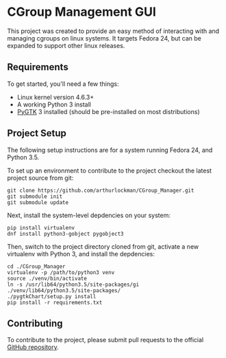 # CGroup Management GUI

This project was created to provide an easy method of interacting with and managing cgroups on linux systems. It targets Fedora 24, but can be expanded to support other linux releases.


## Requirements

To get started, you'll need a few things:

* Linux kernel version 4.6.3+
* A working Python 3 install
* [PyGTK](http://pygtk.org/) 3 installed (should be pre-installed on most distributions)


## Project Setup
The following setup instructions are for a system running Fedora 24, and Python 3.5.

To set up an environment to contribute to the project checkout the latest project source from git:

    git clone https://github.com/arthurlockman/CGroup_Manager.git
    git submodule init
    git submodule update

Next, install the system-level depdencies on your system:

    pip install virtualenv
    dnf install python3-gobject pygobject3

Then, switch to the project directory cloned from git, activate a new virtualenv with Python 3, and install the depdencies:

    cd ./CGroup_Manager
    virtualenv -p /path/to/python3 venv
    source ./venv/bin/activate
    ln -s /usr/lib64/python3.5/site-packages/gi ./venv/lib64/python3.5/site-packages/
    ./pygtkChart/setup.py install
    pip install -r requirements.txt


## Contributing

To contribute to the project, please submit pull requests to the official [GitHub repository](https://github.com/arthurlockman/CGroup_Manager).

